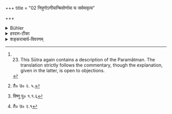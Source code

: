 +++
title = "02 निपुणोऽणीयान्बिसोर्णाया यः सर्वमावृत्य"

+++

<details><summary>Bühler</summary>

2. He, who is intelligence itself and subtler than the thread of the lotus-fibre, pervades the universe, and who, unchangeable and larger than the earth, contains the universe; he, who is different from the knowledge of this world, obtained by the senses and identical with its objects, possesses the highest (form consisting of absolute knowledge). From him, who divides himself, spring all (created) bodies. He is the primary cause, he is eternal, he is unchangeable. [^1] 


[^1]:  23. This Sūtra again contains a description of the Paramātman. The translation strictly follows the commentary, though the explanation, given in the latter, is open to objections.
</details>

<details><summary>हरदत्त-टीका</summary>

## सूत्रम्
निपुणोऽणीयान् बिसोर्णाया यस्सर्वमावृत्य तिष्ठति ।   वर्षीयांश्च पृथिव्या ध्रुवः सर्वमारभ्य तिष्ठति ।
स इन्द्रियैर्जगतोऽस्य ज्ञानादन्योऽ नन्यस्य ज्ञेयात्परमेष्ठी विभाजः।  
तस्मात्कायाःप्रभवन्ति सर्वे समूलं शाश्वतिकः स नित्यः ॥  
## टिप्पनी
निपुणो मेधावी चित्स्वरूपः । बिसोर्णाया बिसतन्तोरप्यणीयान् सूक्ष्मः। य सर्वमावृत्य व्याप्य तिष्ठति । यश्च पृथिव्या अपि वर्षीयान् प्रवृद्धतरः सर्वगतत्वादेव सर्वमारभ्य विष्टभ्य शेषित्वेनाऽधिष्ठाय तिष्ठति । ध्रुवः एकरूपः। अस्य जगतो यदिन्द्रियैर्ज्ञानं इन्द्रियजन्यं ज्ञानं तस्मात् । कीदृशात ? अनन्यस्य ज्ञेयात् , पञ्चम्यर्थे षष्ठी, ज्ञेयात् नीलपीताद्याकारादनन्यभूतं नीलपीताद्याकारं, तस्माद्विषज्ञानादन्य इत्यर्थः । श्रूयते च [^२] तस्माद्वा एतस्माद्विज्ञानमयात् । अन्योऽन्तर आत्माऽऽनन्दमय' इति ।  
[^३] ज्ञानस्वरूपमत्यन्तनिर्मलं परमार्थतः ।  
तमेवार्थस्वरूपेण भ्रान्तिदर्शनतस्स्थितम् ॥ इति पुराणम् ।  स्वभावतः स्वच्छस्य चिद्रूपस्यऽऽत्मनो नीलपीताद्याकारकालुष्यं तद्रूपाया बुद्धेरनुरागकृतं भ्रान्तमित्यर्थः। वैषयिकज्ञानादन्य इति विशेषणेन ज्ञानात्मक इत्यपि सिद्धम्। [^४] 'सत्यं ज्ञानमनन्तं ब्रह्मे'ति च श्रुतिः। एवंभूतस्याऽऽमा परमेष्ठी परमे स्वरूपे तिष्ठतीति । विभाज इत्यस्य परेण सम्बन्धः । विभजत्यात्मानं देवमनुष्यादिरूपेण नानाशरीरानुप्रवेशेनेति विभाक् । तस्माद्विभाजो निमित्तभूतात् सर्वे काया देवमनुष्यशरीराणि प्रभवन्ति उत्पद्यन्ते । स मूलं प्रपञ्चसृष्टेर्भोक्तृतया मूलकारणम् । स नित्यः अविनाशी । शाश्वतिक एकरूपः अविकारः ॥२॥  


[^२]: तै० उ० २. ५.  

[^३]: विष्णु पु० १.१.६  

[^४]: तै० उ० २.१
</details>

<details><summary>शङ्कराचार्य-विवरणम्</summary>

निपुणोऽणीयान्बिसोर्णाया यः सर्वमावृत्य तिष्ठति । वर्षीयांश्च पृथिव्या ध्रुवः सर्वमारभ्य तिष्ठति । स इन्द्रियैर्जगतोऽस्य ज्ञानादन्योऽनन्यस्य ज्ञेयात्परमेष्ठी विभाजः । तस्मात्कायाः प्रभवन्ति सर्वे स मूलं शाश्वतिकः स नित्यः २


विवरणम्। किञ्च निपुण' सर्ववित् अणीयान् अणुतरो विसोर्णायाः बिसत तन्तोरपि । कोऽसौ ? य प्रकृत आत्मा सर्व समस्तं जगदावृत्य सं. व्याप्य तिष्ठति । किञ्च वर्षीयान् वृद्धतरः स्थूलतरश्च पृथिव्याः। सर्वा. त्मको हि सः । ध्रुव. नित्यः सर्व कृत्स्नमारभ्य संस्तम्भनं कृत्वा । तिष्ठति वर्तते । (२) येन द्यौरुमा पृथवी च बढा' इति मन्त्रलिङ्गात् । स सर्वेश्वरः सर्वज्ञः एको विनेय इत्यर्थः। स परमात्मा इन्द्रियैर्जन्यते यशानं ज गतोऽस्य, तस्मात् ज्ञानादन्यो विलक्षणः, लौकिकज्ञानादन्य इति विशे. षणाज्ञानात्मक इत्यतेत् सिद्धम् । 'सत्यं ज्ञानमनन्तमिति च श्रुतेः। अस्य जगत इन्द्रियजन्यज्ञानादन्य इत्युक्तम् । अतश्च तद्यतिरिक्तं ज.
१. इशा. उ. ७. २. ८.७.३.
HELP
I
।
..
.
आपस्तम्बधर्मसूत्रे
(प.८)क.२३.
PAL
A
गदिति प्राप्तम् । अतस्तन्मा भूदित्याह-अनन्यस्य अपृथग्भूतस्य ज. गतः, ज्ञेयात् ज्ञातव्यात् परमार्थस्वरूपाद्वयात् परमेश्वराद् घटादेरिव मदः । स च परमेष्ठी परमे प्रकृष्टे स्वे माहिम्नि हृदाकाशेऽवस्थातुं शीलमस्येति परमेष्ठी । स्वयमेव विभाज' विभक्तो देवपितृमनुष्यादि. ना ज्ञातृशेयज्ञानभेदेन च, यस्मात् स एव ज्ञेय आत्मा स्वतो विभजति जगदनेकधा । तस्मादेवाऽऽत्मनः काया. शारीराण्याकाशादिक्रमेण प्रभवन्ति सर्वे ब्रह्मादिलक्षणाः। अतो मूलं स जगतः । (१) यतो वा इमानि भूतानि जायन्ते" इति श्रुतेः । अत एव स शाश्वतिकः । यो हि पृथिव्यादिविकार, सोऽबादिक्रमेण विनश्येत् , पर मूलकारणमापद्यते, सोऽशाश्वतिकोऽ नित्यः । अयं चाऽऽत्मा परं मूलम् । न तस्याऽप्यन्यन्मूलमस्ति, यतो जा. तो विनश्येत् , मूलमापद्यते, ततस्तद्विलक्षणत्वाच्छाश्वतिकः शश्वदे. करूपः । अतो नित्यः एकत्वमहत्वमूलत्वेभ्यश्च ॥ १० ॥

- १. तै. उ. ३. १.
</details>
